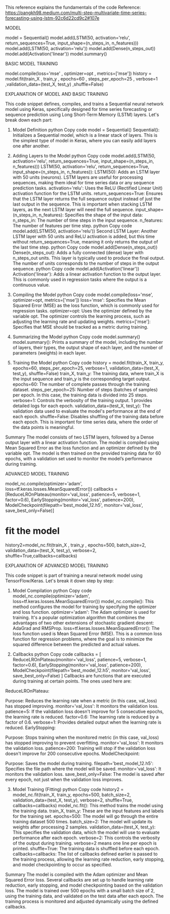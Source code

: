 This reference explains the fundamentals of the code
Reference: https://pangkh98.medium.com/multi-step-multivariate-time-series-forecasting-using-lstm-92c6d22cd9c2#107e

MODEL

model = Sequential()
model.add(LSTM(50, activation='relu', return_sequences=True, input_shape=(n_steps_in, n_features)))
model.add(LSTM(50, activation='relu'))
model.add(Dense(n_steps_out))
model.add(Activation('linear'))
model.summary()                                                                                       

BASIC MODEL TRAINING

model.compile(loss='mse' , optimizer=opt , metrics=['mse'])
history = model.fit(train_X , train_y , epochs=60 , steps_per_epoch=25 , verbose=1 ,validation_data=(test_X, test_y) ,shuffle=False)


EXPLANATION OF MODEL AND BASIC TRAINING

This code snippet defines, compiles, and trains a Sequential neural network model using Keras, specifically designed for time series forecasting or sequence prediction using Long Short-Term Memory (LSTM) layers. Let's break down each part:

1. Model Definition
python
Copy code
model = Sequential()
Sequential(): Initializes a Sequential model, which is a linear stack of layers. This is the simplest type of model in Keras, where you can easily add layers one after another.

2. Adding Layers to the Model
python
Copy code
model.add(LSTM(50, activation='relu', return_sequences=True, input_shape=(n_steps_in, n_features)))
LSTM(50, activation='relu', return_sequences=True, input_shape=(n_steps_in, n_features)):
LSTM(50): Adds an LSTM layer with 50 units (neurons). LSTM layers are useful for processing sequences, making them ideal for time series data or any sequence prediction tasks.
activation='relu': Uses the ReLU (Rectified Linear Unit) activation function for the LSTM units.
return_sequences=True: Ensures that the LSTM layer returns the full sequence output instead of just the last output in the sequence. This is important when stacking LSTM layers, as the next LSTM layer will need the full sequence.
input_shape=(n_steps_in, n_features): Specifies the shape of the input data:
n_steps_in: The number of time steps in the input sequence.
n_features: The number of features per time step.
python
Copy code
model.add(LSTM(50, activation='relu'))
Second LSTM Layer: Another LSTM layer with 50 units and ReLU activation is added, but this time without return_sequences=True, meaning it only returns the output of the last time step.
python
Copy code
model.add(Dense(n_steps_out))
Dense(n_steps_out): Adds a fully connected (dense) layer with n_steps_out units. This layer is typically used to produce the final output. The number of units corresponds to the number of steps in the output sequence.
python
Copy code
model.add(Activation('linear'))
Activation('linear'): Adds a linear activation function to the output layer. This is commonly used in regression tasks where the output is a continuous value.

3. Compiling the Model
python
Copy code
model.compile(loss='mse', optimizer=opt, metrics=['mse'])
loss='mse': Specifies the Mean Squared Error (MSE) as the loss function, which is commonly used for regression tasks.
optimizer=opt: Uses the optimizer defined by the variable opt. The optimizer controls the learning process, such as adjusting the learning rate and updating weights.
metrics=['mse']: Specifies that MSE should be tracked as a metric during training.

4. Summarizing the Model
python
Copy code
model.summary()
model.summary(): Prints a summary of the model, including the number of layers, their types, the output shape of each layer, and the number of parameters (weights) in each layer.

5. Training the Model
python
Copy code
history = model.fit(train_X, train_y, epochs=60, steps_per_epoch=25, verbose=1, validation_data=(test_X, test_y), shuffle=False)
train_X, train_y: The training data, where train_X is the input sequence and train_y is the corresponding target output.
epochs=60: The number of complete passes through the training dataset.
steps_per_epoch=25: Number of steps (batches of samples) per epoch. In this case, the training data is divided into 25 steps.
verbose=1: Controls the verbosity of the training output. 1 provides detailed logs for each epoch.
validation_data=(test_X, test_y): The validation data used to evaluate the model's performance at the end of each epoch.
shuffle=False: Disables shuffling of the training data before each epoch. This is important for time series data, where the order of the data points is meaningful.

Summary
The model consists of two LSTM layers, followed by a Dense output layer with a linear activation function.
The model is compiled using Mean Squared Error as the loss function and an optimizer defined by the variable opt.
The model is then trained on the provided training data for 60 epochs, with a validation set used to monitor the model’s performance during training.


ADVANCED MODEL TRAINING 

model_nc.compile(optimizer='adam', loss=tf.keras.losses.MeanSquaredError())
callbacks = [ReduceLROnPlateau(monitor='val_loss', patience=5, verbose=1, factor=0.6),
             EarlyStopping(monitor='val_loss', patience=200),
             ModelCheckpoint(filepath='best_model_12.h5', monitor='val_loss', save_best_only=False)]
# fit the model
history2=model_nc.fit(train_X , train_y , epochs=500, batch_size=2, validation_data=(test_X, test_y), verbose=2,
               shuffle=True,callbacks=callbacks) 

EXPLANATION OF ADVANCED MODEL TRAINING

This code snippet is part of training a neural network model using TensorFlow/Keras. Let's break it down step by step:

1. Model Compilation
python
Copy code
model_nc.compile(optimizer='adam', loss=tf.keras.losses.MeanSquaredError())
model_nc.compile(): This method configures the model for training by specifying the optimizer and loss function.
optimizer='adam': The Adam optimizer is used for training. It's a popular optimization algorithm that combines the advantages of two other extensions of stochastic gradient descent: AdaGrad and RMSProp.
loss=tf.keras.losses.MeanSquaredError(): The loss function used is Mean Squared Error (MSE). This is a common loss function for regression problems, where the goal is to minimize the squared difference between the predicted and actual values.

2. Callbacks
python
Copy code
callbacks = [
    ReduceLROnPlateau(monitor='val_loss', patience=5, verbose=1, factor=0.6),
    EarlyStopping(monitor='val_loss', patience=200),
    ModelCheckpoint(filepath='best_model_12.h5', monitor='val_loss', save_best_only=False)
]
Callbacks are functions that are executed during training at certain points. The ones used here are:

ReduceLROnPlateau:

Purpose: Reduces the learning rate when a metric (in this case, val_loss) has stopped improving.
monitor='val_loss': It monitors the validation loss.
patience=5: If the validation loss doesn't improve for 5 consecutive epochs, the learning rate is reduced.
factor=0.6: The learning rate is reduced by a factor of 0.6.
verbose=1: Provides detailed output when the learning rate is reduced.
EarlyStopping:

Purpose: Stops training when the monitored metric (in this case, val_loss) has stopped improving to prevent overfitting.
monitor='val_loss': It monitors the validation loss.
patience=200: Training will stop if the validation loss doesn't improve for 200 consecutive epochs.
ModelCheckpoint:

Purpose: Saves the model during training.
filepath='best_model_12.h5': Specifies the file path where the model will be saved.
monitor='val_loss': It monitors the validation loss.
save_best_only=False: The model is saved after every epoch, not just when the validation loss improves.

3. Model Training (Fitting)
python
Copy code
history2 = model_nc.fit(train_X, train_y, epochs=500, batch_size=2, validation_data=(test_X, test_y), verbose=2,
                        shuffle=True, callbacks=callbacks)
model_nc.fit(): This method trains the model using the training data.
train_X, train_y: These are the input features and labels for the training set.
epochs=500: The model will go through the entire training dataset 500 times.
batch_size=2: The model will update its weights after processing 2 samples.
validation_data=(test_X, test_y): This specifies the validation data, which the model will use to evaluate performance after each epoch.
verbose=2: This controls the verbosity of the output during training. verbose=2 means one line per epoch is printed.
shuffle=True: The training data is shuffled before each epoch.
callbacks=callbacks: The list of callbacks defined earlier is passed to the training process, allowing the learning rate reduction, early stopping, and model checkpointing to occur as specified.

Summary
The model is compiled with the Adam optimizer and Mean Squared Error loss.
Several callbacks are set up to handle learning rate reduction, early stopping, and model checkpointing based on the validation loss.
The model is trained over 500 epochs with a small batch size of 2, using the training data, and validated on the test data after each epoch. The training process is monitored and adjusted dynamically using the defined callbacks.






